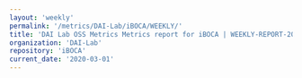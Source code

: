 ```yaml
---
layout: 'weekly'
permalink: '/metrics/DAI-Lab/iBOCA/WEEKLY/'
title: 'DAI Lab OSS Metrics Metrics report for iBOCA | WEEKLY-REPORT-2020-03-01'
organization: 'DAI-Lab'
repository: 'iBOCA'
current_date: '2020-03-01'
---
```

